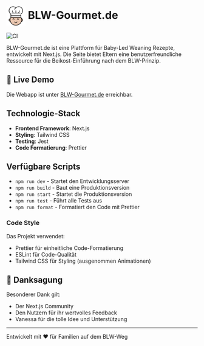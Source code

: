 # <img src="public/logo/logo.svg" alt="BLW-Gourmet.de Logo" width="50" style="vertical-align: middle;"> BLW-Gourmet.de

![CI](https://github.com/Max-Montag/blw-gourmet.de/actions/workflows/ci.yml/badge.svg)

BLW-Gourmet.de ist eine Plattform für Baby-Led Weaning Rezepte, entwickelt mit Next.js. Die Seite bietet Eltern eine benutzerfreundliche Ressource für die Beikost-Einführung nach dem BLW-Prinzip.

## 🚀 Live Demo

Die Webapp ist unter [BLW-Gourmet.de](https://blw-gourmet.de) erreichbar.

## Technologie-Stack

- **Frontend Framework**: Next.js
- **Styling**: Tailwind CSS
- **Testing**: Jest
- **Code Formatierung**: Prettier

## Verfügbare Scripts

- `npm run dev` - Startet den Entwicklungsserver
- `npm run build` - Baut eine Produktionsversion
- `npm run start` - Startet die Produktionsversion
- `npm run test` - Führt alle Tests aus
- `npm run format` - Formatiert den Code mit Prettier

### Code Style

Das Projekt verwendet:

- Prettier für einheitliche Code-Formatierung
- ESLint für Code-Qualität
- Tailwind CSS für Styling (ausgenommen Animationen)

## 🙏 Danksagung

Besonderer Dank gilt:

- Der Next.js Community
- Den Nutzern für ihr wertvolles Feedback
- Vanessa für die tolle Idee und Unterstützung

---

Entwickelt mit ❤️ für Familien auf dem BLW-Weg

